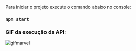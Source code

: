 
Para iniciar o projeto execute o comando abaixo no console:

### `npm start`

### GIF da execução da API:

![gifmarvel](https://user-images.githubusercontent.com/40027096/160304976-edffdf06-6a74-409f-a9c4-106206ab9d24.gif)


